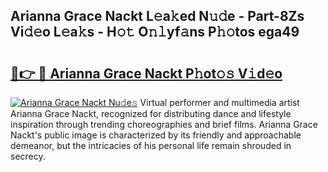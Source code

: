 ## Arianna Grace Nackt L𝚎a𝚔ed N𝚞𝚍e - Part-8Zs Vi𝚍𝚎o L𝚎a𝚔s - H𝚘𝚝 O𝚗𝚕yf𝚊ns P𝚑𝚘tos ega49

# <h2><a href="http://kf4wev.oniu.top/?m=Arianna+Grace+Nackt">🔗👉 🔴 Arianna Grace Nackt P𝚑ot𝚘𝚜 V𝚒d𝚎o</a></h2>

[![Arianna Grace Nackt Nu𝚍e𝚜](https://i.imgur.com/0qMVB7G.gif)](http://kf4wev.oniu.top/?m=Arianna+Grace+Nackt)
Virtual performer and multimedia artist Arianna Grace Nackt, recognized for distributing dance and lifestyle inspiration through trending choreographies and brief films. Arianna Grace Nackt's public image is characterized by its friendly and approachable demeanor, but the intricacies of his personal life remain shrouded in secrecy.  
